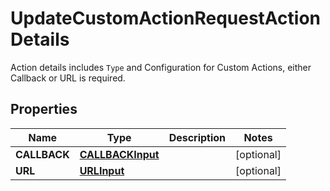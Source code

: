 

# UpdateCustomActionRequestActionDetails

Action details includes `Type` and Configuration for Custom Actions, either Callback or URL is required.

## Properties

| Name | Type | Description | Notes |
|------------ | ------------- | ------------- | -------------|
|**CALLBACK** | [**CALLBACKInput**](CALLBACKInput.md) |  |  [optional] |
|**URL** | [**URLInput**](URLInput.md) |  |  [optional] |



